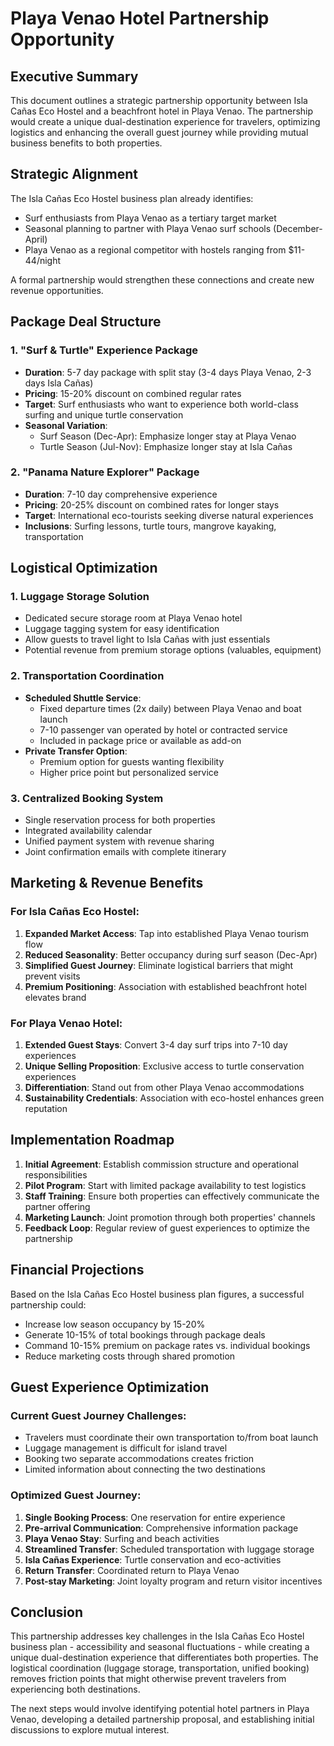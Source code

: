 # Playa Venao Hotel Partnership Opportunity

## Executive Summary

This document outlines a strategic partnership opportunity between Isla Cañas Eco Hostel and a beachfront hotel in Playa Venao. The partnership would create a unique dual-destination experience for travelers, optimizing logistics and enhancing the overall guest journey while providing mutual business benefits to both properties.

## Strategic Alignment

The Isla Cañas Eco Hostel business plan already identifies:
- Surf enthusiasts from Playa Venao as a tertiary target market
- Seasonal planning to partner with Playa Venao surf schools (December-April)
- Playa Venao as a regional competitor with hostels ranging from $11-44/night

A formal partnership would strengthen these connections and create new revenue opportunities.

## Package Deal Structure

### 1. "Surf & Turtle" Experience Package
- **Duration**: 5-7 day package with split stay (3-4 days Playa Venao, 2-3 days Isla Cañas)
- **Pricing**: 15-20% discount on combined regular rates
- **Target**: Surf enthusiasts who want to experience both world-class surfing and unique turtle conservation
- **Seasonal Variation**: 
  - Surf Season (Dec-Apr): Emphasize longer stay at Playa Venao
  - Turtle Season (Jul-Nov): Emphasize longer stay at Isla Cañas

### 2. "Panama Nature Explorer" Package
- **Duration**: 7-10 day comprehensive experience
- **Pricing**: 20-25% discount on combined rates for longer stays
- **Target**: International eco-tourists seeking diverse natural experiences
- **Inclusions**: Surfing lessons, turtle tours, mangrove kayaking, transportation

## Logistical Optimization

### 1. Luggage Storage Solution
- Dedicated secure storage room at Playa Venao hotel
- Luggage tagging system for easy identification
- Allow guests to travel light to Isla Cañas with just essentials
- Potential revenue from premium storage options (valuables, equipment)

### 2. Transportation Coordination
- **Scheduled Shuttle Service**: 
  - Fixed departure times (2x daily) between Playa Venao and boat launch
  - 7-10 passenger van operated by hotel or contracted service
  - Included in package price or available as add-on
- **Private Transfer Option**:
  - Premium option for guests wanting flexibility
  - Higher price point but personalized service

### 3. Centralized Booking System
- Single reservation process for both properties
- Integrated availability calendar
- Unified payment system with revenue sharing
- Joint confirmation emails with complete itinerary

## Marketing & Revenue Benefits

### For Isla Cañas Eco Hostel:
1. **Expanded Market Access**: Tap into established Playa Venao tourism flow
2. **Reduced Seasonality**: Better occupancy during surf season (Dec-Apr)
3. **Simplified Guest Journey**: Eliminate logistical barriers that might prevent visits
4. **Premium Positioning**: Association with established beachfront hotel elevates brand

### For Playa Venao Hotel:
1. **Extended Guest Stays**: Convert 3-4 day surf trips into 7-10 day experiences
2. **Unique Selling Proposition**: Exclusive access to turtle conservation experiences
3. **Differentiation**: Stand out from other Playa Venao accommodations
4. **Sustainability Credentials**: Association with eco-hostel enhances green reputation

## Implementation Roadmap

1. **Initial Agreement**: Establish commission structure and operational responsibilities
2. **Pilot Program**: Start with limited package availability to test logistics
3. **Staff Training**: Ensure both properties can effectively communicate the partner offering
4. **Marketing Launch**: Joint promotion through both properties' channels
5. **Feedback Loop**: Regular review of guest experiences to optimize the partnership

## Financial Projections

Based on the Isla Cañas Eco Hostel business plan figures, a successful partnership could:
- Increase low season occupancy by 15-20%
- Generate 10-15% of total bookings through package deals
- Command 10-15% premium on package rates vs. individual bookings
- Reduce marketing costs through shared promotion

## Guest Experience Optimization

### Current Guest Journey Challenges:
- Travelers must coordinate their own transportation to/from boat launch
- Luggage management is difficult for island travel
- Booking two separate accommodations creates friction
- Limited information about connecting the two destinations

### Optimized Guest Journey:
1. **Single Booking Process**: One reservation for entire experience
2. **Pre-arrival Communication**: Comprehensive information package
3. **Playa Venao Stay**: Surfing and beach activities
4. **Streamlined Transfer**: Scheduled transportation with luggage storage
5. **Isla Cañas Experience**: Turtle conservation and eco-activities
6. **Return Transfer**: Coordinated return to Playa Venao
7. **Post-stay Marketing**: Joint loyalty program and return visitor incentives

## Conclusion

This partnership addresses key challenges in the Isla Cañas Eco Hostel business plan - accessibility and seasonal fluctuations - while creating a unique dual-destination experience that differentiates both properties. The logistical coordination (luggage storage, transportation, unified booking) removes friction points that might otherwise prevent travelers from experiencing both destinations.

The next steps would involve identifying potential hotel partners in Playa Venao, developing a detailed partnership proposal, and establishing initial discussions to explore mutual interest.